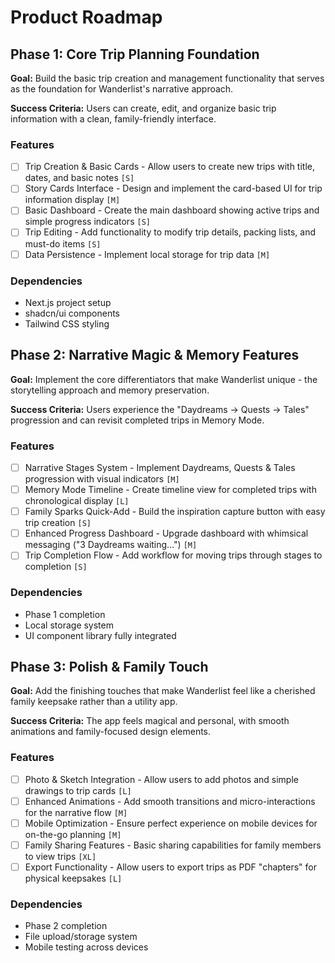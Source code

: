 # Product Roadmap

## Phase 1: Core Trip Planning Foundation

**Goal:** Build the basic trip creation and management functionality that serves as the foundation for Wanderlist's narrative approach.

**Success Criteria:** Users can create, edit, and organize basic trip information with a clean, family-friendly interface.

### Features

- [ ] Trip Creation & Basic Cards - Allow users to create new trips with title, dates, and basic notes `[S]`
- [ ] Story Cards Interface - Design and implement the card-based UI for trip information display `[M]`
- [ ] Basic Dashboard - Create the main dashboard showing active trips and simple progress indicators `[S]`
- [ ] Trip Editing - Add functionality to modify trip details, packing lists, and must-do items `[S]`
- [ ] Data Persistence - Implement local storage for trip data `[M]`

### Dependencies

- Next.js project setup
- shadcn/ui components
- Tailwind CSS styling

## Phase 2: Narrative Magic & Memory Features

**Goal:** Implement the core differentiators that make Wanderlist unique - the storytelling approach and memory preservation.

**Success Criteria:** Users experience the "Daydreams → Quests → Tales" progression and can revisit completed trips in Memory Mode.

### Features

- [ ] Narrative Stages System - Implement Daydreams, Quests & Tales progression with visual indicators `[M]`
- [ ] Memory Mode Timeline - Create timeline view for completed trips with chronological display `[L]`
- [ ] Family Sparks Quick-Add - Build the inspiration capture button with easy trip creation `[S]`
- [ ] Enhanced Progress Dashboard - Upgrade dashboard with whimsical messaging ("3 Daydreams waiting...") `[M]`
- [ ] Trip Completion Flow - Add workflow for moving trips through stages to completion `[S]`

### Dependencies

- Phase 1 completion
- Local storage system
- UI component library fully integrated

## Phase 3: Polish & Family Touch

**Goal:** Add the finishing touches that make Wanderlist feel like a cherished family keepsake rather than a utility app.

**Success Criteria:** The app feels magical and personal, with smooth animations and family-focused design elements.

### Features

- [ ] Photo & Sketch Integration - Allow users to add photos and simple drawings to trip cards `[L]`
- [ ] Enhanced Animations - Add smooth transitions and micro-interactions for the narrative flow `[M]`
- [ ] Mobile Optimization - Ensure perfect experience on mobile devices for on-the-go planning `[M]`
- [ ] Family Sharing Features - Basic sharing capabilities for family members to view trips `[XL]`
- [ ] Export Functionality - Allow users to export trips as PDF "chapters" for physical keepsakes `[L]`

### Dependencies

- Phase 2 completion
- File upload/storage system
- Mobile testing across devices